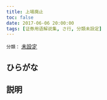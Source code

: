```yaml
---
title: 上場廃止
toc: false
date: 2017-06-06 20:00:00
tags: [证券用语解说集, さ行, 分類未設定]
---
```


`分類：` [未設定](/tags/分類未設定/)

## ひらがな



## 説明


